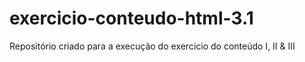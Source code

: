 # exercicio-conteudo-html-3.1
Repositório criado para a execução do exercicio do conteúdo I, II &amp; III
